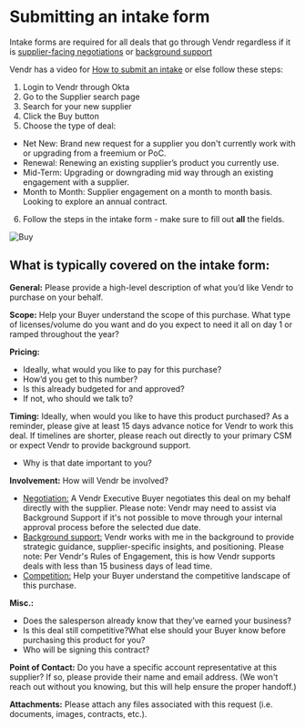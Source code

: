 # Submitting an intake form

Intake forms are required for all deals that go through Vendr regardless if it is [supplier-facing negotiations](Supplier_Facing.md) or [background support](background_support.md)

Vendr has a video for [How to submit an intake](https://vimeo.com/587847826/8417a2eb8e) or else follow these steps:

1. Login to Vendr through Okta
2. Go to the Supplier search page
3. Search for your new supplier
4. Click the Buy button
5. Choose the type of deal:

- Net New: Brand new request for a supplier you don't currently work with or upgrading from a freemium or PoC.
- Renewal: Renewing an existing supplier’s product you currently use.
- Mid-Term: Upgrading or downgrading mid way through an existing engagement with a supplier.
- Month to Month: Supplier engagement on a month to month basis. Looking to explore an annual contract.

6. Follow the steps in the intake form - make sure to fill out **all** the fields.

![Buy](https://storage.googleapis.com/sourcegraph-assets/Vendr%20-%20Buy%20%231.jpg)

## What is typically covered on the intake form:

**General:** Please provide a high-level description of what you’d like Vendr to purchase on your behalf.

**Scope:** Help your Buyer understand the scope of this purchase.
What type of licenses/volume do you want and do you expect to need it all on day 1 or ramped throughout the year?

**Pricing:**

- Ideally, what would you like to pay for this purchase?
- How’d you get to this number?
- Is this already budgeted for and approved?
- If not, who should we talk to?

**Timing:** Ideally, when would you like to have this product purchased? As a reminder, please give at least 15 days advance notice for Vendr to work this deal. If timelines are shorter, please reach out directly to your primary CSM or expect Vendr to provide background support.

- Why is that date important to you?

**Involvement:** How will Vendr be involved?

- [Negotiation:](Supplier_Facing.md) A Vendr Executive Buyer negotiates this deal on my behalf directly with the supplier. Please note: Vendr may need to assist via Background Support if it's not possible to move through your internal approval process before the selected due date.
- [Background support:](background_support.md) Vendr works with me in the background to provide strategic guidance, supplier-specific insights, and positioning. Please note: Per Vendr's Rules of Engagement, this is how Vendr supports deals with less than 15 business days of lead time.
- [Competition:](Market_Intel.md) Help your Buyer understand the competitive landscape of this purchase.

**Misc.:**

- Does the salesperson already know that they’ve earned your business?
- Is this deal still competitive?What else should your Buyer know before purchasing this product for you?
- Who will be signing this contract?

**Point of Contact:** Do you have a specific account representative at this supplier? If so, please provide their name and email address. (We won't reach out without you knowing, but this will help ensure the proper handoff.)

**Attachments:** Please attach any files associated with this request (i.e. documents, images, contracts, etc.).
